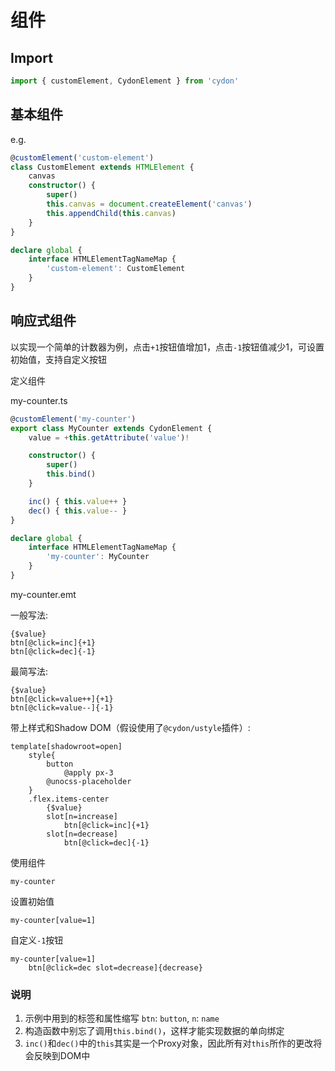# 组件

## Import
```ts
import { customElement, CydonElement } from 'cydon'
```

## 基本组件
e.g.
```ts
@customElement('custom-element')
class CustomElement extends HTMLElement {
	canvas
	constructor() {
		super()
		this.canvas = document.createElement('canvas')
		this.appendChild(this.canvas)
	}
}

declare global {
	interface HTMLElementTagNameMap {
		'custom-element': CustomElement
	}
}
```

## 响应式组件
以实现一个简单的计数器为例，点击`+1`按钮值增加1，点击`-1`按钮值减少1，可设置初始值，支持自定义按钮

定义组件

my-counter.ts
```ts
@customElement('my-counter')
export class MyCounter extends CydonElement {
	value = +this.getAttribute('value')!

	constructor() {
		super()
		this.bind()
	}

	inc() { this.value++ }
	dec() { this.value-- }
}

declare global {
	interface HTMLElementTagNameMap {
		'my-counter': MyCounter
	}
}
```
my-counter.emt

一般写法:
```styl
{$value}
btn[@click=inc]{+1}
btn[@click=dec]{-1}
```

最简写法:
```styl
{$value}
btn[@click=value++]{+1}
btn[@click=value--]{-1}
```

带上样式和Shadow DOM（假设使用了`@cydon/ustyle`插件）:
```styl
template[shadowroot=open]
	style{
		button
			@apply px-3
		@unocss-placeholder
	}
	.flex.items-center
		{$value}
		slot[n=increase]
			btn[@click=inc]{+1}
		slot[n=decrease]
			btn[@click=dec]{-1}
```

使用组件
```styl
my-counter
```
设置初始值
```styl
my-counter[value=1]
```
自定义`-1`按钮
```styl
my-counter[value=1]
	btn[@click=dec slot=decrease]{decrease}
```

### 说明
1. 示例中用到的标签和属性缩写 `btn`: `button`, `n`: `name`
2. 构造函数中别忘了调用`this.bind()`，这样才能实现数据的单向绑定
3. `inc()`和`dec()`中的`this`其实是一个Proxy对象，因此所有对`this`所作的更改将会反映到DOM中
